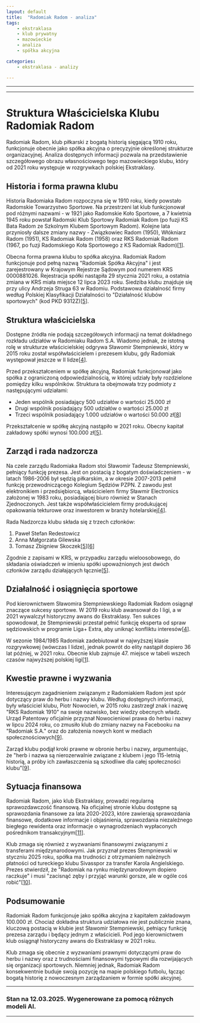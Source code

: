 ```yaml
---
layout: default
title:  "Radomiak Radom - analiza"
tags: 
    - ekstraklasa
    - klub prywatny
    - mazowieckie
    - analiza
    - spółka akcyjna

categories:
    - ekstraklasa - analizy

---
```


[1]: https://pl.wikipedia.org/wiki/Radomiak_Radom  
[2]: https://www.rosomaksa.pl/akcjonariat  
[3]: https://rksradomiak.pl/kategoria-362-o_klubie.html  
[4]: https://pl.wikipedia.org/wiki/S%C5%82awomir_Stempniewski  
[5]: https://krs-pobierz.pl/radomiak-spolka-akcyjna-i0000881026  
[6]: https://aleo.com/pl/firma/radomiak-spolka-akcyjna-radom  
[7]: https://gol24.pl/prezes-radomiaka-radom-slawomir-stempniewski-w-radzie-nadzorczej-pilkarskiej-ekstraklasy/ar/c2-17677105  
[8]: https://rejestr.io/krs/548971/radomiak  
[9]: https://thesport.pl/biznes/radomiak-radom-utracil-prawa-do-herbu-i-nazwy/  
[10]: https://weszlo.com/2025/01/23/slawomir-stempniewski-radomiak-radom-odliczanie-do-ekstraklasy/  
[11]: https://rksradomiak.pl/kategoria-577-sprawozdania_finansowe.html  
[12]: https://rejestr.io/krs/881026/radomiak  
[13]: https://rksradomiak.pl/kategoria-722-akcjonariusze.html  
[14]: https://www.imsig.pl/pozycja/2021/24/KRS/54489,RADOMIAK_SP%C3%93%C5%81KA_AKCYJNA  
[15]: https://gol24.pl/piotr-nowocien-byly-wlasciciel-radomiaka-radom-wzywa-zarzad-klubu-do-przywrocenia-25-procent-akcji-jest-oswiadczenie/ar/c2-18914897  
[16]: https://www.korona-kielce.pl/zarz%C4%85d  
[17]: https://echodnia.eu/radomskie/radomiak-radom-utracil-prawa-do-herbu-i-nazwy-byly-wlasciciel-zada-pieniedzy-co-dalej-jest-komunikat-klubu/ar/c2-18908837  
[18]: https://gol24.pl/radomiak-radom-utracil-prawa-do-herbu-i-nazwy-byly-wlasciciel-zada-pieniedzy-co-dalej-jest-komunikat-klubu/ar/c2-18908837  
[19]: https://echodnia.eu/radomskie/slawomir-stempniewski-prezes-radomiaka-przed-historycznym-meczem-na-nowym-stadionie-bedzie-przelot-orlikow-iluminacje-i-inne/ar/c2-17771975  
[20]: https://echodnia.eu/radomskie/radomiak-radom-ma-przedstawiciela-w-nowej-radzie-nadzorczej-pko-ekstraklasy-zostal-nim-prezes-slawomir-stempniewski/ar/c2-18628991  
[21]: https://gol24.pl/prezes-radomiaka-radom-slawomir-stempniewski-w-radzie-nadzorczej-pilkarskiej-ekstraklasy/gh/c2-17677105/2  
[22]: https://okredo.com/en-pl/company/fundacja-radomiak-radom-krs-0000942496  
[23]: https://rksradomiak.pl/upload/b4647Statut_tekst_jednolity_20231106.pdf  
[24]: https://www.wyszukiwarkakrs.pl/profile/0000881026  
[25]: https://rejestr.io/osoby/959364/slawomir-stempniewski  
[26]: https://www.cozadzien.pl/sport/prezes-radomiaka-slawomir-stempniewski-w-radzie-nadzorczej-ekstraklasy-na-sezon-2024-2025/101894  
[27]: https://www.mojradom.pl/fundacja-radomiaka-kupi-dzialke-warta-miliony-za-1-proc-jej-wartosci-radni-sie-zgodzili/  
[28]: https://rksradomiak.pl/kategoria-588-fundacja_radomiak_radom.html  
[29]: http://rejestrkrs.pl/fundacja_radomiak_radom,0000942496,1.html  
[30]: https://rejestr.io/krs/942496/fundacja-radomiak-radom  
[31]: https://www.bizraport.pl/krs/0000942496/fundacja-radomiak-radom  
[32]: https://rejestr.io/krs/942496/fundacja-radomiak-radom/powiazania  
[33]: https://krs-pobierz.pl/radomiak-spolka-akcyjna-i7104499  
[34]: https://www.imsig.pl/krs/0000881026  
[35]: https://weszlo.com/tag/slawomir-stempniewski/  
[36]: https://www.cozadzien.pl/slawomir-stempniewski  

---
---

# Struktura Właścicielska Klubu Radomiak Radom

Radomiak Radom, klub piłkarski z bogatą historią sięgającą 1910 roku, funkcjonuje obecnie jako spółka akcyjna o precyzyjnie określonej strukturze organizacyjnej. Analiza dostępnych informacji pozwala na przedstawienie szczegółowego obrazu własnościowego tego mazowieckiego klubu, który od 2021 roku występuje w rozgrywkach polskiej Ekstraklasy.

## Historia i forma prawna klubu

Historia Radomiaka Radom rozpoczyna się w 1910 roku, kiedy powstało Radomskie Towarzystwo Sportowe. Na przestrzeni lat klub funkcjonował pod różnymi nazwami - w 1921 jako Radomskie Koło Sportowe, a 7 kwietnia 1945 roku powstał Radomski Klub Sportowy Radomiak Radom (po fuzji KS Bata Radom ze Szkolnym Klubem Sportowym Radom). Kolejne lata przyniosły dalsze zmiany nazwy - Związkowiec Radom (1950), Włókniarz Radom (1951), KS Radomiak Radom (1958) oraz RKS Radomiak Radom (1967, po fuzji Radomskiego Koła Sportowego z KS Radomiak Radom)\[[1]\].

Obecna forma prawna klubu to spółka akcyjna. Radomiak Radom funkcjonuje pod pełną nazwą "Radomiak Spółka Akcyjna" i jest zarejestrowany w Krajowym Rejestrze Sądowym pod numerem KRS 0000881026. Rejestracja spółki nastąpiła 29 stycznia 2021 roku, a ostatnia zmiana w KRS miała miejsce 12 lipca 2023 roku. Siedziba klubu znajduje się przy ulicy Andrzeja Struga 63 w Radomiu. Podstawowa działalność firmy według Polskiej Klasyfikacji Działalności to "Działalność klubów sportowych" (kod PKD 9312Z)\[[5]\].

## Struktura właścicielska

Dostępne źródła nie podają szczegółowych informacji na temat dokładnego rozkładu udziałów w Radomiaku Radom S.A. Wiadomo jednak, że istotną rolę w strukturze właścicielskiej odgrywa Sławomir Stempniewski, który w 2015 roku został współwłaścicielem i prezesem klubu, gdy Radomiak występował jeszcze w II lidze\[[4]\].

Przed przekształceniem w spółkę akcyjną, Radomiak funkcjonował jako spółka z ograniczoną odpowiedzialnością, w której udziały były rozdzielone pomiędzy kilku wspólników. Struktura ta obejmowała trzy podmioty z następującymi udziałami:
- Jeden wspólnik posiadający 500 udziałów o wartości 25.000 zł
- Drugi wspólnik posiadający 500 udziałów o wartości 25.000 zł
- Trzeci wspólnik posiadający 1.000 udziałów o wartości 50.000 zł\[[8]\]

Przekształcenie w spółkę akcyjną nastąpiło w 2021 roku. Obecny kapitał zakładowy spółki wynosi 100.000 zł\[[5]\].

## Zarząd i rada nadzorcza

Na czele zarządu Radomiaka Radom stoi Sławomir Tadeusz Stempniewski, pełniący funkcję prezesa. Jest on postacią z bogatym doświadczeniem - w latach 1986-2006 był sędzią piłkarskim, a w okresie 2007-2013 pełnił funkcję przewodniczącego Kolegium Sędziów PZPN. Z zawodu jest elektronikiem i przedsiębiorcą, właścicielem firmy Sławmir Electronics założonej w 1983 roku, posiadającej biuro również w Stanach Zjednoczonych. Jest także współwłaścicielem firmy produkującej opakowania tekturowe oraz inwestorem w branży hotelarskiej\[[4]\].

Rada Nadzorcza klubu składa się z trzech członków:
1. Paweł Stefan Redestowicz
2. Anna Małgorzata Gilewska
3. Tomasz Zbigniew Skoczek\[[5]\]\[[6]\]

Zgodnie z zapisami w KRS, w przypadku zarządu wieloosobowego, do składania oświadczeń w imieniu spółki upoważnionych jest dwóch członków zarządu działających łącznie\[[5]\].

## Działalność i osiągnięcia sportowe

Pod kierownictwem Sławomira Stempniewskiego Radomiak Radom osiągnął znaczące sukcesy sportowe. W 2019 roku klub awansował do I ligi, a w 2021 wywalczył historyczny awans do Ekstraklasy. Ten sukces spowodował, że Stempniewski przestał pełnić funkcję eksperta od spraw sędziowskich w programie Liga+ Extra, aby uniknąć konfliktu interesów\[[4]\].

W sezonie 1984/1985 Radomiak zadebiutował w najwyższej klasie rozgrywkowej (wówczas I lidze), jednak powrót do elity nastąpił dopiero 36 lat później, w 2021 roku. Obecnie klub zajmuje 47. miejsce w tabeli wszech czasów najwyższej polskiej ligi\[[1]\].

## Kwestie prawne i wyzwania

Interesującym zagadnieniem związanym z Radomiakiem Radom jest spór dotyczący praw do herbu i nazwy klubu. Według dostępnych informacji, były właściciel klubu, Piotr Nowocień, w 2015 roku zastrzegł znak i nazwę "RKS Radomiak 1910" na swoje nazwisko, bez wiedzy obecnych władz. Urząd Patentowy oficjalnie przyznał Nowocieniowi prawa do herbu i nazwy w lipcu 2024 roku, co zmusiło klub do zmiany nazwy na Facebooku na "Radomiak S.A." oraz do założenia nowych kont w mediach społecznościowych\[[9]\].

Zarząd klubu podjął kroki prawne w obronie herbu i nazwy, argumentując, że "herb i nazwa są nierozerwalnie związane z klubem i jego 115-letnią historią, a próby ich zawłaszczenia są szkodliwe dla całej społeczności klubu"\[[9]\].

## Sytuacja finansowa

Radomiak Radom, jako klub Ekstraklasy, prowadzi regularną sprawozdawczość finansową. Na oficjalnej stronie klubu dostępne są sprawozdania finansowe za lata 2020-2023, które zawierają sprawozdania finansowe, dodatkowe informacje i objaśnienia, sprawozdania niezależnego biegłego rewidenta oraz informacje o wynagrodzeniach wypłaconych pośrednikom transakcyjnym\[[11]\].

Klub zmaga się również z wyzwaniami finansowymi związanymi z transferami międzynarodowymi. Jak przyznał prezes Stempniewski w styczniu 2025 roku, spółka ma trudności z otrzymaniem należnych płatności od tureckiego klubu Sivasspor za transfer Karola Angielskiego. Prezes stwierdził, że "Radomiak na rynku międzynarodowym dopiero raczkuje" i musi "zacisnąć zęby i przyjąć warunki gorsze, ale w ogóle coś robić"\[[10]\].

## Podsumowanie

Radomiak Radom funkcjonuje jako spółka akcyjna z kapitałem zakładowym 100.000 zł. Chociaż dokładna struktura udziałowa nie jest publicznie znana, kluczową postacią w klubie jest Sławomir Stempniewski, pełniący funkcję prezesa zarządu i będący jednym z właścicieli. Pod jego kierownictwem klub osiągnął historyczny awans do Ekstraklasy w 2021 roku.

Klub zmaga się obecnie z wyzwaniami prawnymi dotyczącymi praw do herbu i nazwy oraz z trudnościami finansowymi typowymi dla rozwijających się organizacji sportowych. Niemniej jednak, Radomiak Radom konsekwentnie buduje swoją pozycję na mapie polskiego futbolu, łącząc bogatą historię z nowoczesnym zarządzaniem w formie spółki akcyjnej.


---
### Stan na 12.03.2025. Wygenerowane za pomocą różnych modeli AI.
---